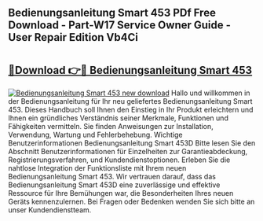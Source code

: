 ## Bedienungsanleitung Smart 453 PDf Free Download - Part-W17 Service Owner Guide - User Repair Edition Vb4Ci

# <h2><a href="http://df4i0hg.blite.top/?on=Bedienungsanleitung+Smart+453">🔗Download 👉🔴 Bedienungsanleitung Smart 453</a></h2>

[![Bedienungsanleitung Smart 453 new download](https://i.imgur.com/lujVjoI.png)](http://df4i0hg.blite.top/?on=Bedienungsanleitung+Smart+453)
Hallo und willkommen in der Bedienungsanleitung für Ihr neu geliefertes Bedienungsanleitung Smart 453. Dieses Handbuch soll Ihnen den Einstieg in Ihr Produkt erleichtern und Ihnen ein gründliches Verständnis seiner Merkmale, Funktionen und Fähigkeiten vermitteln. Sie finden Anweisungen zur Installation, Verwendung, Wartung und Fehlerbehebung. Wichtige Benutzerinformationen Bedienungsanleitung Smart 453D Bitte lesen Sie den Abschnitt Benutzerinformationen für Einzelheiten zur Garantieabdeckung, Registrierungsverfahren, und Kundendienstoptionen. Erleben Sie die nahtlose Integration der Funktionsliste mit Ihrem neuen Bedienungsanleitung Smart 453. Wir vertrauen darauf, dass das Bedienungsanleitung Smart 453D eine zuverlässige und effektive Ressource für Ihre Bemühungen war, die Besonderheiten Ihres neuen Geräts kennenzulernen. Bei Fragen oder Bedenken wenden Sie sich bitte an unser Kundendienstteam.
